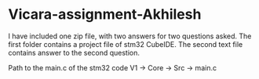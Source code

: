 # Vicara-assignment-Akhilesh
I have included one zip file, with two answers for two questions asked. 
The first folder contains a project file of stm32 CubeIDE. 
The second text file contains answer to the second question.

Path to the main.c of the stm32 code
V1 -> Core -> Src -> main.c

